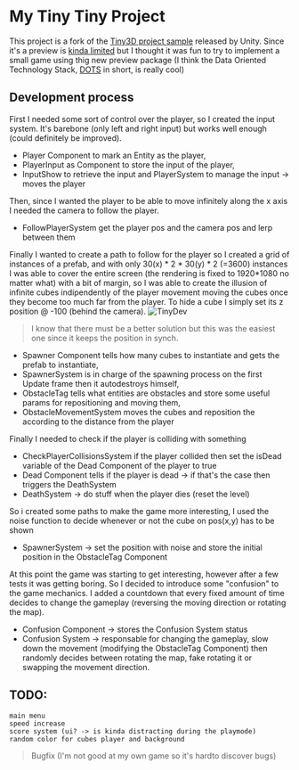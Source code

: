 # My Tiny Tiny Project
This project is a fork of the [Tiny3D project sample](https://github.com/Unity-Technologies/ProjectTinySamples/tree/master/Tiny3D) released by Unity.
Since it's a preview is [kinda limited](https://docs.google.com/document/d/1A8hen2hLFY5FLkC5gd3JP2Z-IpHfnAX-CpYLK3aOdwA/edit#) but I thought it was fun to try to implement a small game using thig new preview package (I think the Data Oriented Technology Stack, [DOTS](https://unity.com/dots) in short, is really cool)

## Development process
First I needed some sort of control over the player, so I created the input system.
It's barebone (only left and right input) but works well enough (could definitely be improved).
- Player Component to mark an Entity as the player,
- PlayerInput as Component to store the input of the player,
- InputShow to retrieve the input and PlayerSystem to manage the input -> moves the player
 
Then, since I wanted the player to be able to move infinitely along the x axis I needed the camera to follow the player.
- FollowPlayerSystem get the player pos and the camera pos and lerp between them

Finally I wanted to create a path to follow for the player so I created a grid of instances of a prefab, and with only 30(x) * 2 * 30(y) * 2 (=3600) instances I was able to cover the entire screen (the rendering is fixed to 1920*1080 no matter what) with a bit of margin, so I was able to create the illusion of infinite cubes indipendently of the player movement moving the cubes once they become too much far from the player.
To hide a cube I simply set its z position @ -100 (behind the camera).
![TinyDev](https://user-images.githubusercontent.com/15329035/72682762-f4081380-3ad0-11ea-8932-442fd849eb40.png)
>I know that there must be a better solution but this was the easiest one since it keeps the position in synch.

- Spawner Component tells how many cubes to instantiate and gets the prefab to instantiate,
- SpawnerSystem is in charge of the spawning process on the first Update frame then it autodestroys himself,
- ObstacleTag tells what entities are obstacles and store some useful params for repositioning and moving them,
- ObstacleMovementSystem moves the cubes and reposition the according to the distance from the player

Finally I needed to check if the player is colliding with something
- CheckPlayerCollisionsSystem if the player collided then set the isDead variable of the Dead Component of the player to true 
- Dead Component tells if the player is dead -> if that's the case then triggers the DeathSystem
- DeathSystem -> do stuff when the player dies (reset the level)

So i created some paths to make the game more interesting, I used the noise function to decide whenever or not the cube on pos(x,y) has to be shown
- SpawnerSystem -> set the position with noise and store the initial position in the ObstacleTag Component

At this point the game was starting to get interesting, however after a few tests it was getting boring. So I decided to introduce some "confusion" to the game mechanics.
I added a countdown that every fixed amount of time decides to change the gameplay (reversing the moving direction or rotating the map).
- Confusion Component -> stores the Confusion System status
- Confusion System -> responsable for changing the gameplay, slow down the movement (modifying the ObstacleTag Component) then randomly decides between rotating the map, fake rotating it or swapping the movement direction.


## TODO:
	main menu
	speed increase
	score system (ui? -> is kinda distracting during the playmode)
	random color for cubes player and background

> Bugfix (I'm not good at my own game so it's hardto discover bugs)
